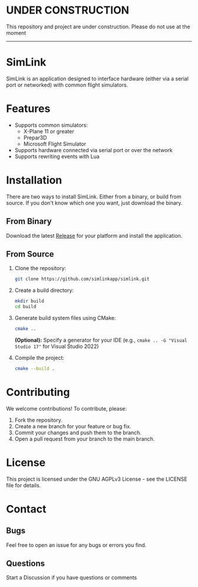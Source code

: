# UNDER CONSTRUCTION

This repository and project are under construction. Please do not use at the moment

---

# SimLink

SimLink is an application designed to interface hardware (either via a serial port or networked) with common flight simulators.

# Features

- Supports common simulators:
    - X-Plane 11 or greater
    - Prepar3D
    - Microsoft Flight Simulator
- Supports hardware connected via serial port or over the network
- Supports rewriting events with Lua

# Installation

There are two ways to install SimLink. Either from a binary, or build from source. If you don't know which one you want, just download the binary.

## From Binary

Download the latest [Release](https://github.com/SimLinkApp/SimLink/releases) for your platform and install the application.

## From Source

1. Clone the repository:

   ```bash
   git clone https://github.com/simlinkapp/simlink.git
   ```
2. Create a build directory:

   ```bash
   mkdir build
   cd build
   ```
3. Generate build system files using CMake:

   ```bash
   cmake ..
   ```

   **(Optional):** Specify a generator for your IDE (e.g., `cmake .. -G "Visual Studio 17"` for Visual Studio 2022)

4. Compile the project:

   ```bash
   cmake --build .
   ```

# Contributing

We welcome contributions! To contribute, please:

1. Fork the repository.
2. Create a new branch for your feature or bug fix.
3. Commit your changes and push them to the branch.
4. Open a pull request from your branch to the main branch.

# License

This project is licensed under the GNU AGPLv3 License - see the LICENSE file for details.

# Contact

## Bugs

Feel free to open an issue for any bugs or errors you find.

## Questions

Start a Discussion if you have questions or comments


